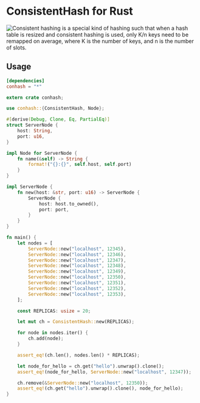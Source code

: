 # ConsistentHash for Rust

![Consistent hashing](http://en.wikipedia.org/wiki/Consistent_hashing) is a special kind of hashing such that
when a hash table is resized and consistent hashing is used, only K/n keys need to be remapped on average,
where K is the number of keys, and n is the number of slots.

## Usage

```toml
[dependencies]
conhash = "*"
```

```rust
extern crate conhash;

use conhash::{ConsistentHash, Node};

#[derive(Debug, Clone, Eq, PartialEq)]
struct ServerNode {
    host: String,
    port: u16,
}

impl Node for ServerNode {
    fn name(&self) -> String {
        format!("{}:{}", self.host, self.port)
    }
}

impl ServerNode {
    fn new(host: &str, port: u16) -> ServerNode {
        ServerNode {
            host: host.to_owned(),
            port: port,
        }
    }
}

fn main() {
    let nodes = [
        ServerNode::new("localhost", 12345),
        ServerNode::new("localhost", 12346),
        ServerNode::new("localhost", 12347),
        ServerNode::new("localhost", 12348),
        ServerNode::new("localhost", 12349),
        ServerNode::new("localhost", 12350),
        ServerNode::new("localhost", 12351),
        ServerNode::new("localhost", 12352),
        ServerNode::new("localhost", 12353),
    ];

    const REPLICAS: usize = 20;

    let mut ch = ConsistentHash::new(REPLICAS);

    for node in nodes.iter() {
        ch.add(node);
    }

    assert_eq!(ch.len(), nodes.len() * REPLICAS);

    let node_for_hello = ch.get("hello").unwrap().clone();
    assert_eq!(node_for_hello, ServerNode::new("localhost", 12347));

    ch.remove(&ServerNode::new("localhost", 12350));
    assert_eq!(ch.get("hello").unwrap().clone(), node_for_hello);
}
```
